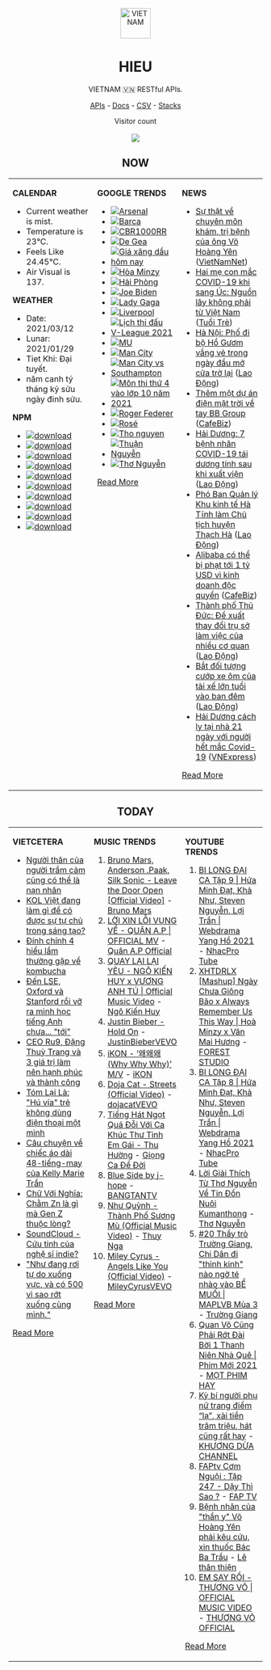 <p align="center"><img src="https://raw.githubusercontent.com/hieudoanm/hieudoanm/master/images/hieudoanm/profile.jpg" alt="VIETNAM" height="60"/></p>
<h1 align="center">HIEU</h1>
<p align="center">VIETNAM 🇻🇳 RESTful APIs.</p>
<p align="center">
  <a href="https://vietnamdb.herokuapp.com/api">APIs</a> -
  <a href="https://vietnamdb.herokuapp.com/docs">Docs</a> -
  <a href="https://github.com/vietnamdb/vietnamdb/tree/master/docs">CSV</a> -
  <a href="https://github.com/vietnamdb/vietnamdb/tree/master/docs/stacks">Stacks</a>
</p>
<p align="center"> 
  Visitor count<br><br>
  <img src="https://profile-counter.glitch.me/vietnamdb/count.svg" />
</p>


<h2 align="center">NOW</h2>

<table style="width:100%"><tbody style="width:100%"><tr><td valign="top" width="33%">

**CALENDAR**

- Current weather is mist.
- Temperature is 23°C.
- Feels Like 24.45°C.
- Air Visual is 137.

**WEATHER**

- Date: 2021/03/12
- Lunar: 2021/01/29
- Tiet Khi: Đại tuyết.
- năm canh tý tháng kỷ sửu ngày đinh sửu.

**NPM**

- [![download](https://img.shields.io/npm/dm/giaohangnhanh.svg?style=flat-square&label=giaohangnhanh&color=red)](https://www.npmjs.com/package/giaohangnhanh)
- [![download](https://img.shields.io/npm/dm/onepay.svg?style=flat-square&label=onepay&color=red)](https://www.npmjs.com/package/onepay)
- [![download](https://img.shields.io/npm/dm/vietcetera.svg?style=flat-square&label=vietcetera&color=red)](https://www.npmjs.com/package/vietcetera)
- [![download](https://img.shields.io/npm/dm/vietnambanks.svg?style=flat-square&label=vietnambanks&color=red)](https://www.npmjs.com/package/vietnambanks)
- [![download](https://img.shields.io/npm/dm/vietnamgovernment.svg?style=flat-square&label=vietnamgovernment&color=red)](https://www.npmjs.com/package/vietnamgovernment)
- [![download](https://img.shields.io/npm/dm/vietnamnews.svg?style=flat-square&label=vietnamnews&color=red)](https://www.npmjs.com/package/vietnamnews)
- [![download](https://img.shields.io/npm/dm/vnapis.svg?style=flat-square&label=vnapis&color=red)](https://www.npmjs.com/package/vnapis)
- [![download](https://img.shields.io/npm/dm/vnpay.svg?style=flat-square&label=vnpay&color=red)](https://www.npmjs.com/package/vnpay)
- [![download](https://img.shields.io/npm/dm/vtcpay.svg?style=flat-square&label=vtcpay&color=red)](https://www.npmjs.com/package/vtcpay)
- [![download](https://img.shields.io/npm/dm/zalopay.svg?style=flat-square&label=zalopay&color=red)](https://www.npmjs.com/package/zalopay)

</td><td valign="top" width="33%">

**GOOGLE TRENDS**

- [![Arsenal](https://img.shields.io/static/v1?label=Arsenal&message=google&color=red&style=flat-square)](https://www.google.com/search?q=Arsenal)
- [![Barca](https://img.shields.io/static/v1?label=Barca&message=google&color=red&style=flat-square)](https://www.google.com/search?q=Barca)
- [![CBR1000RR](https://img.shields.io/static/v1?label=CBR1000RR&message=google&color=red&style=flat-square)](https://www.google.com/search?q=CBR1000RR)
- [![De Gea](https://img.shields.io/static/v1?label=De%20Gea&message=google&color=red&style=flat-square)](https://www.google.com/search?q=De%20Gea)
- [![Giá xăng dầu hôm nay](https://img.shields.io/static/v1?label=Gi%C3%A1%20x%C4%83ng%20d%E1%BA%A7u%20h%C3%B4m%20nay&message=google&color=red&style=flat-square)](https://www.google.com/search?q=Gi%C3%A1%20x%C4%83ng%20d%E1%BA%A7u%20h%C3%B4m%20nay)
- [![Hòa Minzy](https://img.shields.io/static/v1?label=H%C3%B2a%20Minzy&message=google&color=red&style=flat-square)](https://www.google.com/search?q=H%C3%B2a%20Minzy)
- [![Hải Phòng](https://img.shields.io/static/v1?label=H%E1%BA%A3i%20Ph%C3%B2ng&message=google&color=red&style=flat-square)](https://www.google.com/search?q=H%E1%BA%A3i%20Ph%C3%B2ng)
- [![Joe Biden](https://img.shields.io/static/v1?label=Joe%20Biden&message=google&color=red&style=flat-square)](https://www.google.com/search?q=Joe%20Biden)
- [![Lady Gaga](https://img.shields.io/static/v1?label=Lady%20Gaga&message=google&color=red&style=flat-square)](https://www.google.com/search?q=Lady%20Gaga)
- [![Liverpool](https://img.shields.io/static/v1?label=Liverpool&message=google&color=red&style=flat-square)](https://www.google.com/search?q=Liverpool)
- [![Lịch thi đấu V-League 2021](https://img.shields.io/static/v1?label=L%E1%BB%8Bch%20thi%20%C4%91%E1%BA%A5u%20V-League%202021&message=google&color=red&style=flat-square)](https://www.google.com/search?q=L%E1%BB%8Bch%20thi%20%C4%91%E1%BA%A5u%20V-League%202021)
- [![MU](https://img.shields.io/static/v1?label=MU&message=google&color=red&style=flat-square)](https://www.google.com/search?q=MU)
- [![Man City](https://img.shields.io/static/v1?label=Man%20City&message=google&color=red&style=flat-square)](https://www.google.com/search?q=Man%20City)
- [![Man City vs Southampton](https://img.shields.io/static/v1?label=Man%20City%20vs%20Southampton&message=google&color=red&style=flat-square)](https://www.google.com/search?q=Man%20City%20vs%20Southampton)
- [![Môn thi thứ 4 vào lớp 10 năm 2021](https://img.shields.io/static/v1?label=M%C3%B4n%20thi%20th%E1%BB%A9%204%20v%C3%A0o%20l%E1%BB%9Bp%2010%20n%C4%83m%202021&message=google&color=red&style=flat-square)](https://www.google.com/search?q=M%C3%B4n%20thi%20th%E1%BB%A9%204%20v%C3%A0o%20l%E1%BB%9Bp%2010%20n%C4%83m%202021)
- [![Roger Federer](https://img.shields.io/static/v1?label=Roger%20Federer&message=google&color=red&style=flat-square)](https://www.google.com/search?q=Roger%20Federer)
- [![Rosé](https://img.shields.io/static/v1?label=Ros%C3%A9&message=google&color=red&style=flat-square)](https://www.google.com/search?q=Ros%C3%A9)
- [![Tho nguyen](https://img.shields.io/static/v1?label=Tho%20nguyen&message=google&color=red&style=flat-square)](https://www.google.com/search?q=Tho%20nguyen)
- [![Thuận Nguyễn](https://img.shields.io/static/v1?label=Thu%E1%BA%ADn%20Nguy%E1%BB%85n&message=google&color=red&style=flat-square)](https://www.google.com/search?q=Thu%E1%BA%ADn%20Nguy%E1%BB%85n)
- [![Thơ Nguyễn](https://img.shields.io/static/v1?label=Th%C6%A1%20Nguy%E1%BB%85n&message=google&color=red&style=flat-square)](https://www.google.com/search?q=Th%C6%A1%20Nguy%E1%BB%85n)

[Read More](https://trends.google.com/trends/?geo=VN)

</td><td valign="top" width="33%">

**NEWS**

- [Sự thật về chuyên môn khám, trị bệnh của ông Võ Hoàng Yên](http://vietnamnet.vn/vn/thoi-su/su-that-ve-chuyen-mon-kham-tri-benh-cua-ong-vo-hoang-yen-719292.html) ([VietNamNet](https://vietnamnet.vn))
- [Hai mẹ con mắc COVID-19 khi sang Úc: Nguồn lây không phải từ Việt Nam](https://tuoitre.vn/hai-me-con-mac-covid-19-khi-sang-uc-nguon-lay-khong-phai-tu-viet-nam-2021031222021589.htm) ([Tuổi Trẻ](https://tuoitre.vn))
- [Hà Nội: Phố đi bộ Hồ Gươm vắng vẻ trong ngày đầu mở cửa trở lại](https://laodong.vn/xa-hoi/ha-noi-pho-di-bo-ho-guom-vang-ve-trong-ngay-dau-mo-cua-tro-lai-888602.ldo) ([Lao Động](https://laodong.vn))
- [Thêm một dự án điện mặt trời về tay BB Group](https://cafebiz.vn/them-mot-du-an-dien-mat-troi-ve-tay-bb-group-20210312210146833.chn) ([CafeBiz](https://cafebiz.vn))
- [Hải Dương: 7 bệnh nhân COVID-19 tái dương tính sau khi xuất viện](https://laodong.vn/xa-hoi/hai-duong-7-benh-nhan-covid-19-tai-duong-tinh-sau-khi-xuat-vien-888606.ldo) ([Lao Động](https://laodong.vn))
- [Phó Ban Quản lý Khu kinh tế Hà Tĩnh làm Chủ tịch huyện Thạch Hà](https://laodong.vn/thoi-su/pho-ban-quan-ly-khu-kinh-te-ha-tinh-lam-chu-tich-huyen-thach-ha-888604.ldo) ([Lao Động](https://laodong.vn))
- [Alibaba có thể bị phạt tới 1 tỷ USD vì kinh doanh độc quyền](https://cafebiz.vn/alibaba-co-the-bi-phat-toi-1-ty-usd-vi-kinh-doanh-doc-quyen-20210312203500416.chn) ([CafeBiz](https://cafebiz.vn))
- [Thành phố Thủ Đức: Đề xuất thay đổi trụ sở làm việc của nhiều cơ quan](https://laodong.vn/xa-hoi/thanh-pho-thu-duc-de-xuat-thay-doi-tru-so-lam-viec-cua-nhieu-co-quan-888603.ldo) ([Lao Động](https://laodong.vn))
- [Bắt đối tượng cướp xe ôm của tài xế lớn tuổi vào ban đêm](https://laodong.vn/phap-luat/bat-doi-tuong-cuop-xe-om-cua-tai-xe-lon-tuoi-vao-ban-dem-888601.ldo) ([Lao Động](https://laodong.vn))
- [Hải Dương cách ly tại nhà 21 ngày với người hết mắc Covid-19](https://vnexpress.net/hai-duong-cach-ly-tai-nha-21-ngay-voi-nguoi-het-mac-covid-19-4247762.html) ([VNExpress](https://vnexpress.net))

[Read More](docs/news/README.md)

</td></tr></tbody></table>

<h2 align="center">TODAY</h2>

<table style="width:100%"><tbody style="width:100%"><tr><td valign="top" width="33%">

**VIETCETERA**

- [Người thân của người trầm cảm cũng có thể là nạn nhân](https://vietcetera.com/vn/nguoi-than-cua-nguoi-tram-cam-cung-co-the-la-nan-nhan)
- [KOL Việt đang làm gì để có được sự tự chủ trong sáng tạo? ](https://vietcetera.com/vn/kol-viet-dang-lam-gi-de-co-duoc-su-tu-chu-trong-sang-tao)
- [Đính chính 4 hiểu lầm thường gặp về kombucha](https://vietcetera.com/vn/dinh-chinh-4-loi-don-noi-tieng-ve-kombucha)
- [Đến LSE, Oxford và Stanford rồi vỡ ra mình học tiếng Anh chưa... "tới" ](https://vietcetera.com/vn/den-lse-oxford-va-stanford-roi-vo-ra-minh-hoc-tieng-anh-sai-cach)
- [CEO Ru9, Đặng Thuỳ Trang và 3 giá trị làm nên hạnh phúc và thành công](https://vietcetera.com/vn/ceo-ru9-dang-thuy-trang-va-3-gia-tri-lam-nen-hanh-phuc-va-thanh-cong)
- [Tóm Lại Là: "Hú vía" trẻ không dùng điện thoại một mình](https://vietcetera.com/vn/tom-lai-la-hu-via-tre-khong-dung-dien-thoai-mot-minh)
- [Câu chuyện về chiếc áo dài 48-tiếng-may của Kelly Marie Trần](https://vietcetera.com/vn/cau-chuyen-ve-chiec-ao-dai-48-tieng-may-cua-kelly-marie-tran)
- [Chữ Với Nghĩa: Chằm Zn là gì mà Gen Z thuộc lòng?](https://vietcetera.com/vn/chu-voi-nghia-cham-zn-la-gi-ma-gen-z-thuoc-long)
- [SoundCloud - Cứu tinh của nghệ sĩ indie?](https://vietcetera.com/vn/soundcloud-cuu-tinh-cua-nghe-si-indie)
- ["Như đang rơi tự do xuống vực, và có 500 vì sao rớt xuống cùng mình."](https://vietcetera.com/vn/du-co-lam-gi-di-nua-bao-boc-quanh-anh-van-la-cam-giac-minh-thieu)

[Read More](https://vietcetera.com/)

</td><td valign="top" width="33%">

**MUSIC TRENDS**

01. [Bruno Mars, Anderson .Paak, Silk Sonic - Leave the Door Open [Official Video]](https://www.youtube.com/watch?v=adLGHcj_fmA) - [Bruno Mars](https://www.youtube.com/channel/UCoUM-UJ7rirJYP8CQ0EIaHA)
02. [LỜI XIN LỖI VỤNG VỀ - QUÂN A.P | OFFICIAL MV](https://www.youtube.com/watch?v=LhTwcqI71n0) - [Quân A.P Official](https://www.youtube.com/channel/UCXKnIgvBwPV6G-uT7gBXhcA)
03. [QUAY LẠI LẠI YÊU - NGÔ KIẾN HUY x VƯƠNG ANH TÚ | Official Music Video](https://www.youtube.com/watch?v=93WhpRfkkBk) - [Ngô Kiến Huy](https://www.youtube.com/channel/UCNN7Q7sx5lsivqDf22I7Itw)
04. [Justin Bieber - Hold On](https://www.youtube.com/watch?v=LWeiydKl0mU) - [JustinBieberVEVO](https://www.youtube.com/channel/UCHkj014U2CQ2Nv0UZeYpE_A)
05. [iKON - ‘왜왜왜 (Why Why Why)’ M/V](https://www.youtube.com/watch?v=DslHQto2V7I) - [iKON](https://www.youtube.com/channel/UCWxCyZibDIWIrGIgP25mbfw)
06. [Doja Cat - Streets (Official Video)](https://www.youtube.com/watch?v=jJdlgKzVsnI) - [dojacatVEVO](https://www.youtube.com/channel/UCpTaAz_BxtkUB1qc8JTU_7g)
07. [Tiếng Hát Ngọt Quá Đỗi Với Ca Khúc Thư Tình Em Gái - Thu Hường](https://www.youtube.com/watch?v=4RDOn6cZLPg) - [Giọng Ca Để Đời](https://www.youtube.com/channel/UCwZ2ZaFfTusqV_MGMHUnEsg)
08. [Blue Side by j-hope](https://www.youtube.com/watch?v=OZD_EU_hMUQ) - [BANGTANTV](https://www.youtube.com/channel/UCLkAepWjdylmXSltofFvsYQ)
09. [Như Quỳnh - Thành Phố Sương Mù (Official Music Video)](https://www.youtube.com/watch?v=GQEeJEWVv0Q) - [Thuy Nga](https://www.youtube.com/channel/UC7nMrW3baKp0dA5Tz9ulVYQ)
10. [Miley Cyrus - Angels Like You (Official Video)](https://www.youtube.com/watch?v=Y0ORhLyJWuc) - [MileyCyrusVEVO](https://www.youtube.com/channel/UCdI8evszfZvyAl2UVCypkTA)

[Read More](https://www.youtube.com/feed/trending?bp=4gIuCggvbS8wNHJsZhIiUExGZ3F1TG5MNTlhbW42X05FZFc5TGswZDdXZWVST0Q2VA%3D%3D)

</td><td valign="top" width="33%">

**YOUTUBE TRENDS**

01. [BI LONG ĐẠI CA Tập 9 | Hứa Minh Đạt, Khả Như, Steven Nguyễn, Lợi Trần | Webdrama Yang Hồ 2021](https://www.youtube.com/watch?v=h1CGsS5iXgU) - [NhacPro Tube](https://www.youtube.com/channel/UCBZjBKNMZoFih4ubdiIDWLw)
02. [XHTDRLX [Mashup] Ngày Chưa Giông Bão x Always Remember Us This Way | Hoà Minzy x Văn Mai Hương](https://www.youtube.com/watch?v=qiI4XNUoiyg) - [FOREST STUDIO](https://www.youtube.com/channel/UCTOWyiIkPEqyh_2O-ArJR5w)
03. [BI LONG ĐẠI CA Tập 8 | Hứa Minh Đạt, Khả Như, Steven Nguyễn, Lợi Trần | Webdrama Yang Hồ 2021](https://www.youtube.com/watch?v=UXa992qrMv0) - [NhacPro Tube](https://www.youtube.com/channel/UCBZjBKNMZoFih4ubdiIDWLw)
04. [Lời Giải Thích Từ Thơ Nguyễn Về Tin Đồn Nuôi Kumanthong](https://www.youtube.com/watch?v=m2yWFAavuaM) - [Thơ Nguyễn](https://www.youtube.com/channel/UCSJsjCiTl2lourZXnigVCoA)
05. [#20 Thầy trò Trường Giang, Chi Dân đi "thỉnh kinh" nào ngờ té nhào vào BỂ MUỐI | MAPLVB Mùa 3](https://www.youtube.com/watch?v=vXSGsMHSXqA) - [Trường Giang](https://www.youtube.com/channel/UCpdBEsgVIcWbrwWuemjnxXg)
06. [Quan Võ Cũng Phải Rớt Đài Bởi 1 Thanh Niên Nhà Quê | Phim Mới 2021](https://www.youtube.com/watch?v=FlwUpa42bBg) - [MỌT PHIM HAY](https://www.youtube.com/channel/UCwA1tWFLrkJpZRiwG_P68Gg)
07. [Kỳ bí người phụ nữ trang điểm “lạ”, xài tiền trăm triệu, hát cũng rất hay](https://www.youtube.com/watch?v=vZ9q8rxxulk) - [KHƯƠNG DỪA CHANNEL](https://www.youtube.com/channel/UCF3zCyOModLIKG1C9mg4hsQ)
08. [FAPtv Cơm Nguội : Tập 247 - Dậy Thì Sao ?](https://www.youtube.com/watch?v=rVoo2Fk1HA8) - [FAP TV](https://www.youtube.com/channel/UC0jDoh3tVXCaqJ6oTve8ebA)
09. [Bệnh nhân của "thần y" Võ Hoàng Yên phải kêu cứu, xin thuốc Bác Ba Trầu](https://www.youtube.com/watch?v=a1RYbDGQ-n0) - [Lê thân thiện](https://www.youtube.com/channel/UC8UjpFpFqbVJoe65IJUaryQ)
10. [EM SAY RỒI - THƯƠNG VÕ | OFFICIAL MUSIC VIDEO](https://www.youtube.com/watch?v=h4k1OMjLrUQ) - [THƯƠNG VÕ OFFICIAL](https://www.youtube.com/channel/UCSCSop9yGxDHz0kuyCKwUhQ)

[Read More](https://www.youtube.com/feed/trending)

</td></tr></tbody></table>
